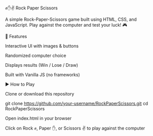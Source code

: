 ✊✋✌️ Rock Paper Scissors

A simple Rock-Paper-Scissors game built using HTML, CSS, and JavaScript. Play against the computer and test your luck! 🎮

🚀 Features

Interactive UI with images & buttons

Randomized computer choice

Displays results (Win / Lose / Draw)

Built with Vanilla JS (no frameworks)

▶️ How to Play

Clone or download this repository

git clone https://github.com/your-username/RockPaperScissors.git
cd RockPaperScissors


Open index.html in your browser

Click on Rock ✊, Paper ✋, or Scissors ✌️ to play against the computer
